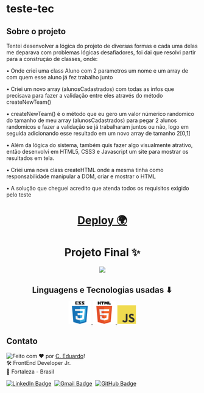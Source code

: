 # teste-tec


## Sobre o projeto

<div> Tentei desenvolver a lógica do projeto de diversas formas e cada uma delas me deparava com problemas lógicas desafiadores, foi dai que resolvi partir para a construção de classes, onde:
<p>• Onde criei uma class Aluno com 2 parametros um nome e um array de com quem esse aluno já fez trabalho junto</p>
<p>• Criei um novo array (alunosCadastrados) com todas as infos que precisava para fazer a validação entre eles através do método createNewTeam() </p>
<p>• createNewTeam() é o método que eu gero um valor númerico randomico do tamanho de meu array (alunosCadastrados) para pegar 2 alunos randomicos e fazer a validação se já trabalharam juntos ou não, logo em seguida adicionando esse resultado em um novo array de tamanho 2[0,1]</p>
<p>• Além da lógica do sistema, também quis fazer algo visualmente atrativo, então desenvolvi em HTML5, CSS3 e Javascript um site para mostrar os resultados em tela. </p>
<p>• Criei uma nova class createHTML onde a mesma tinha como responsabilidade manipular a DOM, criar e mostrar o HTML </p>
<p>• A solução que cheguei acredito que atenda todos os requisitos exigido pelo teste </p>
</div>


<h1 align="center"><a href="https://carloseduardob94.github.io/teste-tec/" target="blank" >Deploy 🌍</a></h1>
<h1 align="center"> Projeto Final ✨</h1>

<p align="center">
<img src="https://user-images.githubusercontent.com/72894980/187046273-f09153d5-b9c0-45f9-bdf5-7478a3092cde.gif" />
</p> 

<h2 align="center">Linguagens e Tecnologias usadas ⬇</h2>

<p align="center"> 
<a href="https://www.w3schools.com/css/" target="_blank" rel="noreferrer"> <img src="https://raw.githubusercontent.com/devicons/devicon/master/icons/css3/css3-original-wordmark.svg" alt="css3" width="60" height="60"/> </a> <a href="https://www.w3.org/html/" target="_blank" rel="noreferrer"> <img src="https://raw.githubusercontent.com/devicons/devicon/master/icons/html5/html5-original-wordmark.svg" alt="html5" width="60" height="60"/> </a> <a href="https://developer.mozilla.org/en-US/docs/Web/JavaScript" target="_blank" rel="noreferrer"> <img src="https://raw.githubusercontent.com/devicons/devicon/master/icons/javascript/javascript-original.svg" alt="javascript" width="50" height="50"/> </a>

</p>

## Contato

<img align="left" src="https://avatars.githubusercontent.com/carloseduardob94?size=100">

Feito com ❤️ por [C. Eduardo](https://github.com/carloseduardob94)! <br>
🛠 FrontEnd Developer Jr. <br>
📍 Fortaleza - Brasil <br> 

<a href="https://www.linkedin.com/in/carlos-eduardo-lima-lira-barbosa" target="_blank"><img src="https://img.shields.io/badge/LinkedIn-0077B5?style=flat&logo=linkedin&logoColor=white" alt="LinkedIn Badge" height="20"></a>&nbsp;
<a href="mailto:educonts08@gmail.com" target="_blank"><img src="https://img.shields.io/badge/Gmail-D14836?style=flat&logo=gmail&logoColor=white" alt="Gmail Badge" height="20"></a>&nbsp;
<a href="https://www.github.com/carloseduardob94" target="_blank"><img src="https://img.shields.io/badge/GitHub-100000?style=flat&logo=github&logoColor=white" alt="GitHub Badge" height="20"></a>&nbsp;

<br clear="left"/>
